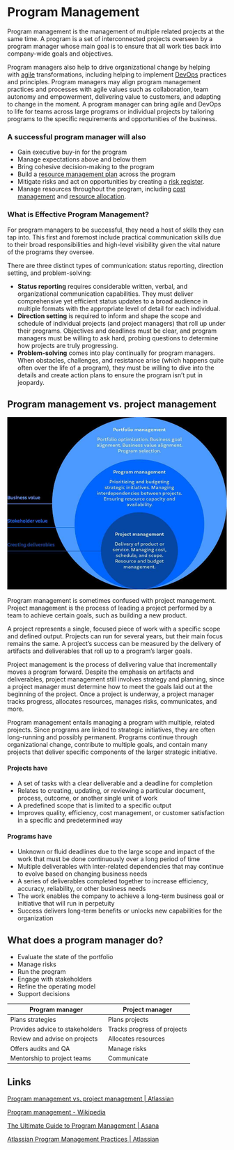 # Program Management

Program management is the management of multiple related projects at the same time. A program is a set of interconnected projects overseen by a program manager whose main goal is to ensure that all work ties back into company-wide goals and objectives.

Program managers also help to drive organizational change by helping with [agile](https://www.atlassian.com/agile) transformations, including helping to implement [DevOps](https://www.atlassian.com/devops/what-is-devops) practices and principles. Program managers may align program management practices and processes with agile values such as collaboration, team autonomy and empowerment, delivering value to customers, and adapting to change in the moment. A program manager can bring agile and DevOps to life for teams across large programs or individual projects by tailoring programs to the specific requirements and opportunities of the business.

### A successful program manager will also

- Gain executive buy-in for the program
- Manage expectations above and below them
- Bring cohesive decision-making to the program
- Build a [resource management plan](https://asana.com/resources/resource-management-plan) across the program
- Mitigate risks and act on opportunities by creating a [risk register](https://asana.com/resources/risk-register).
- Manage resources throughout the program, including [cost management](https://asana.com/resources/cost-management-steps) and [resource allocation](https://asana.com/resources/resource-allocation).

### What is Effective Program Management?

For program managers to be successful, they need a host of skills they can tap into. This first and foremost include practical communication skills due to their broad responsibilities and high-level visibility given the vital nature of the programs they oversee.

There are three distinct types of communication: status reporting, direction setting, and problem-solving:

- **Status reporting** requires considerable written, verbal, and organizational communication capabilities. They must deliver comprehensive yet efficient status updates to a broad audience in multiple formats with the appropriate level of detail for each individual.
- **Direction setting** is required to inform and shape the scope and schedule of individual projects (and project managers) that roll up under their programs. Objectives and deadlines must be clear, and program managers must be willing to ask hard, probing questions to determine how projects are truly progressing.
- **Problem-solving** comes into play continually for program managers. When obstacles, challenges, and resistance arise (which happens quite often over the life of a program), they must be willing to dive into the details and create action plans to ensure the program isn’t put in jeopardy.

## Program management vs. project management

![program-vs-project-management](../../media/Pasted%20image%2020231218173534.jpg)

Program management is sometimes confused with project management. Project management is the process of leading a project performed by a team to achieve certain goals, such as building a new product.

A project represents a single, focused piece of work with a specific scope and defined output. Projects can run for several years, but their main focus remains the same. A project’s success can be measured by the delivery of artifacts and deliverables that roll up to a program’s larger goals.

Project management is the process of delivering value that incrementally moves a program forward. Despite the emphasis on artifacts and deliverables, project management still involves strategy and planning, since a project manager must determine how to meet the goals laid out at the beginning of the project. Once a project is underway, a project manager tracks progress, allocates resources, manages risks, communicates, and more.

Program management entails managing a program with multiple, related projects. Since programs are linked to strategic initiatives, they are often long-running and possibly permanent. Programs continue through organizational change, contribute to multiple goals, and contain many projects that deliver specific components of the larger strategic initiative.

#### Projects have

- A set of tasks with a clear deliverable and a deadline for completion
- Relates to creating, updating, or reviewing a particular document, process, outcome, or another single unit of work
- A predefined scope that is limited to a specific output
- Improves quality, efficiency, cost management, or customer satisfaction in a specific and predetermined way

#### Programs have

- Unknown or fluid deadlines due to the large scope and impact of the work that must be done continuously over a long period of time
- Multiple deliverables with inter-related dependencies that may continue to evolve based on changing business needs
- A series of deliverables completed together to increase efficiency, accuracy, reliability, or other business needs
- The work enables the company to achieve a long-term business goal or initiative that will run in perpetuity
- Success delivers long-term benefits or unlocks new capabilities for the organization

## What does a program manager do?

- Evaluate the state of the portfolio
- Manage risks
- Run the program
- Engage with stakeholders
- Refine the operating model
- Support decisions

| Program manager                 | Project manager             |
| ------------------------------- | --------------------------- |
| Plans strategies                | Plans projects              |
| Provides advice to stakeholders | Tracks progress of projects |
| Review and advise on projects   | Allocates resources         |
| Offers audits and QA            | Manage risks                |
| Mentorship to project teams     | Communicate                 |

## Links

[Program management vs. project management | Atlassian](https://www.atlassian.com/agile/project-management/program-management)

[Program management - Wikipedia](https://en.wikipedia.org/wiki/Program_management)

[The Ultimate Guide to Program Management | Asana](https://asana.com/resources/what-is-program-management)

[Atlassian Program Management Practices | Atlassian](https://www.atlassian.com/company/careers/resources/culture/the-craft-of-program-management)
